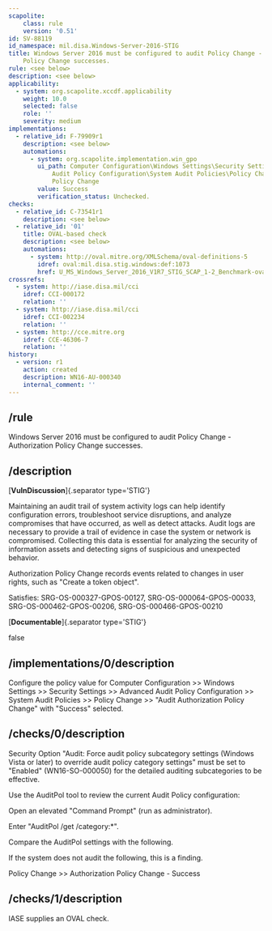```yaml
---
scapolite:
    class: rule
    version: '0.51'
id: SV-88119
id_namespace: mil.disa.Windows-Server-2016-STIG
title: Windows Server 2016 must be configured to audit Policy Change - Authorization
    Policy Change successes.
rule: <see below>
description: <see below>
applicability:
  - system: org.scapolite.xccdf.applicability
    weight: 10.0
    selected: false
    role: ''
    severity: medium
implementations:
  - relative_id: F-79909r1
    description: <see below>
    automations:
      - system: org.scapolite.implementation.win_gpo
        ui_path: Computer Configuration\Windows Settings\Security Settings\Advanced
            Audit Policy Configuration\System Audit Policies\Policy Change\Audit Authorization
            Policy Change
        value: Success
        verification_status: Unchecked.
checks:
  - relative_id: C-73541r1
    description: <see below>
  - relative_id: '01'
    title: OVAL-based check
    description: <see below>
    automations:
      - system: http://oval.mitre.org/XMLSchema/oval-definitions-5
        idref: oval:mil.disa.stig.windows:def:1073
        href: U_MS_Windows_Server_2016_V1R7_STIG_SCAP_1-2_Benchmark-oval.xml
crossrefs:
  - system: http://iase.disa.mil/cci
    idref: CCI-000172
    relation: ''
  - system: http://iase.disa.mil/cci
    idref: CCI-002234
    relation: ''
  - system: http://cce.mitre.org
    idref: CCE-46306-7
    relation: ''
history:
  - version: r1
    action: created
    description: WN16-AU-000340
    internal_comment: ''
---
```



## /rule

Windows Server 2016 must be configured to audit Policy Change - Authorization Policy Change successes.

## /description

[**VulnDiscussion**]{.separator type='STIG'}

Maintaining an audit trail of system activity logs can help identify configuration errors, troubleshoot service disruptions, and analyze compromises that have occurred, as well as detect attacks. Audit logs are necessary to provide a trail of evidence in case the system or network is compromised. Collecting this data is essential for analyzing the security of information assets and detecting signs of suspicious and unexpected behavior.

Authorization Policy Change records events related to changes in user rights, such as "Create a token object".

Satisfies: SRG-OS-000327-GPOS-00127, SRG-OS-000064-GPOS-00033, SRG-OS-000462-GPOS-00206, SRG-OS-000466-GPOS-00210

[**Documentable**]{.separator type='STIG'}

false

## /implementations/0/description

Configure the policy value for Computer Configuration >> Windows Settings >> Security Settings >> Advanced Audit Policy Configuration >> System Audit Policies >> Policy Change >> "Audit Authorization Policy Change" with "Success" selected.

## /checks/0/description

Security Option "Audit: Force audit policy subcategory settings (Windows Vista or later) to override audit policy category settings" must be set to "Enabled" (WN16-SO-000050) for the detailed auditing subcategories to be effective.

Use the AuditPol tool to review the current Audit Policy configuration:

Open an elevated "Command Prompt" (run as administrator).

Enter "AuditPol /get /category:*".

Compare the AuditPol settings with the following.

If the system does not audit the following, this is a finding.

Policy Change >> Authorization Policy Change - Success

## /checks/1/description

IASE supplies an OVAL check.
